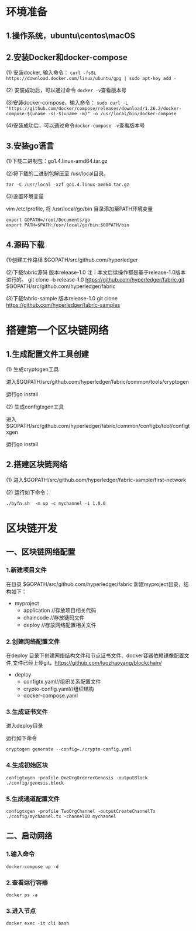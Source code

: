 # 环境准备
## 1.操作系统，ubuntu\centos\macOS
## 2.安装Docker和docker-compose
(1) 安装docker, 输入命令：
 `curl -fsSL https://download.docker.com/linux/ubuntu/gpg | sudo apt-key add -`

(2) 安装成功后，可以通过命令 `docker -v`查看版本号

(3)安装docker-compose，输入命令：
`sudo curl -L "https://github.com/docker/compose/releases/download/1.26.2/docker-compose-$(uname -s)-$(uname -m)" -o /usr/local/bin/docker-compose`

(4)安装成功后，可以通过命令`docker-compose -v`查看版本号
## 3.安装go语言
(1)下载二进制包：go1.4.linux-amd64.tar.gz

(2)将下载的二进制包解压至 /usr/local目录。

```
tar -C /usr/local -xzf go1.4.linux-amd64.tar.gz
```
(3)设置环境变量

vim /etc/profile,
将 /usr/local/go/bin 目录添加至PATH环境变量

```
export GOPATH=/root/Documents/go
export PATH=$PATH:/usr/local/go/bin:$GOPATH/bin
```
## 4.源码下载
(1)创建工作路径
$GOPATH/src/github.com/hyperledger

(2)下载fabric源码 版本release-1.0  注：本文后续操作都是基于release-1.0版本进行的。
git clone -b release-1.0 https://github.com/hyperledger/fabric.git $GOPATH/src/github.com/hyperledger/fabric

(3)下载fabric-sample 版本release-1.0
git clone https://github.com/hyperledger/fabric-samples

# 搭建第一个区块链网络

## 1.生成配置文件工具创建
(1) 生成cryptogen工具

进入$GOPATH/src/github.com/hyperledger/fabric/common/tools/cryptogen

运行go install

(2) 生成configtxgen工具

进入$GOPATH/src/github.com/hyperledger/fabric/common/configtx/tool/configtxgen

运行go install

## 2.搭建区块链网络
(1) 进入$GOPATH/src/github.com/hyperledger/fabric-sample/first-network

(2) 运行如下命令：
```
./byfn.sh  -m up -c mychannel -i 1.0.0

```


# 区块链开发

## 一、区块链网络配置

### 1.新建项目文件

在目录 $GOPATH/src/github.com/hyperledger/fabric 新建myproject目录，结构如下：
+ myproject 
   + application  //存放项目相关代码
   + chaincode  //存放链码文件
   + deploy   //存放网络配置相关文件

### 2.创建网络配置文件
在deploy 目录下创建网络结构文件和节点证书文件、docker容器依赖镜像配置文件,文件已经上传git，https://github.com/luozhaoyang/blockchain/

+ deploy
   + configtx.yaml//组织关系配置文件
   + crypto-config.yaml//组织结构
   + docker-compose.yaml

### 3.生成证书文件
进入deploy目录

运行如下命令
```
cryptogen generate --config=./crypto-config.yaml
```

### 4.生成初始区块

```
configtxgen -profile OneOrgOrdererGenesis -outputBlock ./config/genesis.block
```
### 5.生成通道配置文件
```
configtxgen -profile TwoOrgChannel -outputCreateChannelTx ./config/mychannel.tx -channelID mychannel
```

## 二、启动网络

### 1.输入命令

```
docker-compose up -d
```
### 2.查看运行容器
```
docker ps -a
```

### 3.进入节点

```
docker exec -it cli bash
```